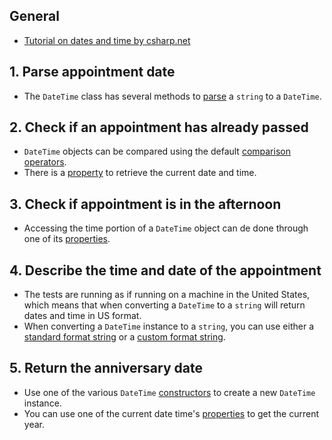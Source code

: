## General

- [Tutorial on dates and time by csharp.net][csharp.net-datetimes-working-with-datetimes-time]

## 1. Parse appointment date

- The `DateTime` class has several methods to [parse][docs.microsoft.com_parsing-date] a `string` to a `DateTime`.

## 2. Check if an appointment has already passed

- `DateTime` objects can be compared using the default [comparison operators][docs.microsoft.com_datetime-operators].
- There is a [property][docs.microsoft.com_datetime-properties] to retrieve the current date and time.

## 3. Check if appointment is in the afternoon

- Accessing the time portion of a `DateTime` object can de done through one of its [properties][docs.microsoft.com_datetime-properties].

## 4. Describe the time and date of the appointment

- The tests are running as if running on a machine in the United States, which means that when converting a `DateTime` to a `string` will return dates and time in US format.
- When converting a `DateTime` instance to a `string`, you can use either a [standard format string][docs.microsoft.com_standard-date-and-time-format-strings] or a [custom format string][docs.microsoft.com_custom-date-and-time-format-strings].

## 5. Return the anniversary date

- Use one of the various `DateTime` [constructors][constructors] to create a new `DateTime` instance.
- You can use one of the current date time's [properties][docs.microsoft.com_datetime-properties] to get the current year.

[docs.microsoft.com_parsing-date]: https://docs.microsoft.com/en-us/dotnet/standard/base-types/parsing-datetime
[docs.microsoft.com_datetime-operators]: https://docs.microsoft.com/en-us/dotnet/api/system.datetime?view=netframework-4.8#operators
[docs.microsoft.com_datetime-properties]: https://docs.microsoft.com/en-us/dotnet/api/system.datetime?view=netcore-3.0#properties
[docs.microsoft.com_standard-date-and-time-format-strings]: https://docs.microsoft.com/en-us/dotnet/standard/base-types/standard-date-and-time-format-strings
[docs.microsoft.com_custom-date-and-time-format-strings]: https://docs.microsoft.com/en-us/dotnet/standard/base-types/custom-date-and-time-format-strings
[csharp.net-datetimes-working-with-datetimes-time]: https://csharp.net-tutorials.com/data-types/working-with-datetimes-time/
[constructors]: https://docs.microsoft.com/en-us/dotnet/api/system.datetime?view=netcore-3.1#constructors
